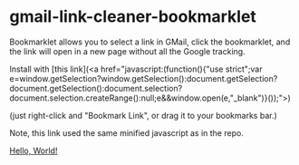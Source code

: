 # gmail-link-cleaner-bookmarklet
Bookmarklet allows you to select a link in GMail, click the bookmarklet, and the link will open in a new page without all the Google tracking.

Install with [this link](<a href="javascript:(function(){"use strict";var e=window.getSelection?window.getSelection():document.getSelection?document.getSelection():document.selection?document.selection.createRange():null;e&&window.open(e,"_blank")}());"></a>)

(just right-click and "Bookmark Link", or drag it to your bookmarks bar.)

Note, this link used the same minified javascript as in the repo.

<a href="javascript:(()=>{alert('Hello, World!');}());">Hello, World!</a>

